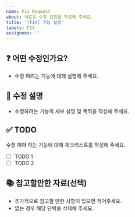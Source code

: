 ```yaml
---
name: Fix Request
about: 새로운 수정 요청을 작성해 주세요.
title: '[FIX] 기능 설명'
labels: FIX
assignees: ''
---
```


## ❓ 어떤 수정인가요?

- 수정 하려는 기능에 대해 설명해 주세요.

## 📝 수정 설명

- 수정하려는 기능의 세부 설명 및 목적을 작성해 주세요.

## ✅ TODO

수정 해야 하는 기능에 대해 체크리스트를 작성해 주세요.

- [ ] TODO 1
- [ ] TODO 2

## 📚 참고할만한 자료(선택)

- 추가적으로 참고할 만한 사항이 있으면 적어주세요.
- 없는 경우 해당 단락을 삭제해 주세요.

